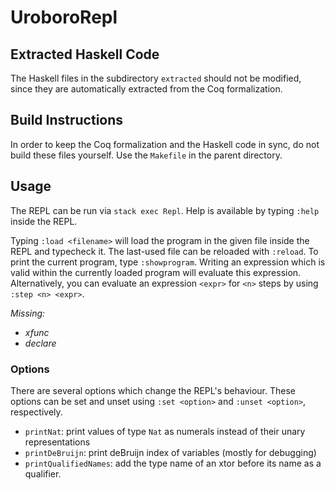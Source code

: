 # UroboroRepl

## Extracted Haskell Code
The Haskell files in the subdirectory `extracted` should not be modified, since they are automatically extracted from the Coq formalization.

## Build Instructions
In order to keep the Coq formalization and the Haskell code in sync, do not build these files yourself.
Use the `Makefile` in the parent directory.

## Usage
The REPL can be run via `stack exec Repl`.
Help is available by typing `:help` inside the REPL.

Typing `:load <filename>` will load the program in the given file inside the REPL and typecheck it.
The last-used file can be reloaded with `:reload`.
To print the current program, type `:showprogram`.
Writing an expression which is valid within the currently loaded program will evaluate this expression.
Alternatively, you can evaluate an expression `<expr>` for `<n>` steps by using `:step <n> <expr>`.

_Missing:_
 - _xfunc_
 - _declare_
 
 ### Options
 There are several options which change the REPL's behaviour.
 These options can be set and unset using `:set <option>` and `:unset <option>`, respectively.
  - `printNat`: print values of type `Nat` as numerals instead of their unary representations
  - `printDeBruijn`: print deBruijn index of variables (mostly for debugging)
  - `printQualifiedNames`: add the type name of an xtor before its name as a qualifier.
